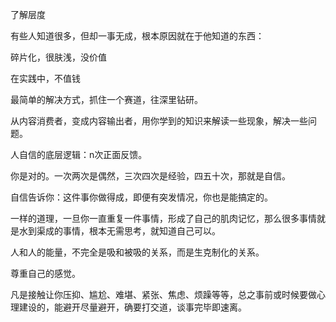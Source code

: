 了解层度

有些人知道很多，但却一事无成，根本原因就在于他知道的东西：

碎片化，很肤浅，没价值

在实践中，不值钱

最简单的解决方式，抓住一个赛道，往深里钻研。

从内容消费者，变成内容输出者，用你学到的知识来解读一些现象，解决一些问题。



人自信的底层逻辑：n次正面反馈。

你是对的。一次两次是偶然，三次四次是经验，四五十次，那就是自信。

自信告诉你：这件事你做得成，即便有突发情况，你也是能搞定的。

一样的道理，一旦你一直重复一件事情，形成了自己的肌肉记忆，那么很多事情就是水到渠成的事情，根本无需思考，就知道自己可以。



人和人的能量，不完全是吸和被吸的关系，而是生克制化的关系。

尊重自己的感觉。

凡是接触让你压抑、尴尬、难堪、紧张、焦虑、烦躁等等，总之事前或时候要做心理建设的，能避开尽量避开，确要打交道，谈事完毕即速离。